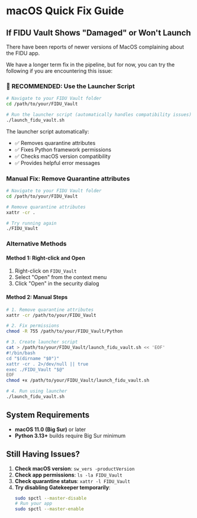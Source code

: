 # macOS Quick Fix Guide

## If FIDU Vault Shows "Damaged" or Won't Launch

There have been reports of newer versions of MacOS complaining about the FIDU app. 

We have a longer term fix in the pipeline, but for now, you can try the following if you are encountering this issue:

### 🚀 **RECOMMENDED: Use the Launcher Script**
```bash
# Navigate to your FIDU Vault folder
cd /path/to/your/FIDU_Vault

# Run the launcher script (automatically handles compatibility issues)
./launch_fidu_vault.sh
```

The launcher script automatically:
- ✅ Removes quarantine attributes
- ✅ Fixes Python framework permissions  
- ✅ Checks macOS version compatibility
- ✅ Provides helpful error messages

### Manual Fix: Remove Quarantine attributes
```bash
# Navigate to your FIDU Vault folder
cd /path/to/your/FIDU_Vault

# Remove quarantine attributes
xattr -cr .

# Try running again
./FIDU_Vault
```

### Alternative Methods

#### Method 1: Right-click and Open
1. Right-click on `FIDU_Vault` 
2. Select "Open" from the context menu
3. Click "Open" in the security dialog

#### Method 2: Manual Steps
```bash
# 1. Remove quarantine attributes
xattr -cr /path/to/your/FIDU_Vault

# 2. Fix permissions
chmod -R 755 /path/to/your/FIDU_Vault/Python

# 3. Create launcher script
cat > /path/to/your/FIDU_Vault/launch_fidu_vault.sh << 'EOF'
#!/bin/bash
cd "$(dirname "$0")"
xattr -cr . 2>/dev/null || true
exec ./FIDU_Vault "$@"
EOF
chmod +x /path/to/your/FIDU_Vault/launch_fidu_vault.sh

# 4. Run using launcher
./launch_fidu_vault.sh
```

## System Requirements

- **macOS 11.0 (Big Sur)** or later
- **Python 3.13+** builds require Big Sur minimum

## Still Having Issues?

1. **Check macOS version**: `sw_vers -productVersion`
2. **Check app permissions**: `ls -la FIDU_Vault`
3. **Check quarantine status**: `xattr -l FIDU_Vault`
4. **Try disabling Gatekeeper temporarily**:
   ```bash
   sudo spctl --master-disable
   # Run your app
   sudo spctl --master-enable
   ```
